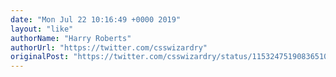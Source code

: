 ```yaml
---
date: "Mon Jul 22 10:16:49 +0000 2019"
layout: "like"
authorName: "Harry Roberts"
authorUrl: "https://twitter.com/csswizardry"
originalPost: "https://twitter.com/csswizardry/status/1153247519083651080"
---
```

